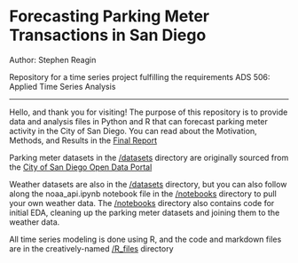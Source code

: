 # Forecasting Parking Meter Transactions in San Diego
Author: Stephen Reagin

Repository for a time series project fulfilling the requirements ADS 506: Applied Time Series Analysis

---

Hello, and thank you for visiting! The purpose of this repository is to provide data and analysis files in Python and R
that can forecast parking meter activity in the City of San Diego. You can read about the Motivation, Methods,
and Results in the [Final Report](https://github.com/sfreagin/parking_meters/blob/main/final_report/FinalReport.pdf)

Parking meter datasets in the [/datasets](https://github.com/sfreagin/parking_meters/tree/main/datasets) 
directory are originally sourced from the 
[City of San Diego Open Data Portal](https://data.sandiego.gov/datasets/parking-meters-transactions/)

Weather datasets are also in the [/datasets](https://github.com/sfreagin/parking_meters/tree/main/datasets) directory,
but you can also follow along the noaa_api.ipynb notebook file
in the [/notebooks](https://github.com/sfreagin/parking_meters/tree/main/notebooks) directory to pull 
your own weather data. The [/notebooks](https://github.com/sfreagin/parking_meters/tree/main/notebooks) directory 
also contains code for initial EDA, cleaning up the parking meter datasets and joining them to the weather data.

All time series modeling is done using R, and the code and markdown files are in the creatively-named
[/R_files](https://github.com/sfreagin/parking_meters/tree/main/R_files) directory


